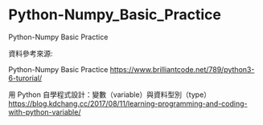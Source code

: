 # Python-Numpy_Basic_Practice
Python-Numpy Basic Practice

資料參考來源:

Python-Numpy Basic Practice
https://www.brilliantcode.net/789/python3-6-turorial/

用 Python 自學程式設計：變數（variable）與資料型別（type）
https://blog.kdchang.cc/2017/08/11/learning-programming-and-coding-with-python-variable/
